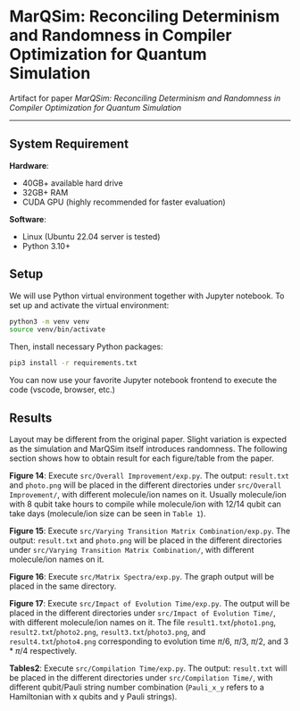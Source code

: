 # MarQSim: Reconciling Determinism and Randomness in Compiler Optimization for Quantum Simulation

Artifact for paper _MarQSim: Reconciling Determinism and Randomness in Compiler Optimization for Quantum Simulation_

---

## System Requirement

**Hardware**:

* 40GB+ available hard drive
* 32GB+ RAM
* CUDA GPU (highly recommended for faster evaluation)

**Software**:

* Linux (Ubuntu 22.04 server is tested)
* Python 3.10+

## Setup

We will use Python virtual environment together with Jupyter notebook. To set up and activate the virtual environment:

```bash
python3 -m venv venv
source venv/bin/activate
```

Then, install necessary Python packages:

```bash
pip3 install -r requirements.txt
```

You can now use your favorite Jupyter notebook frontend to execute the code (vscode, browser, etc.)

## Results

Layout may be different from the original paper. Slight variation is expected as the simulation and MarQSim itself introduces randomness. The following section shows how to obtain result for each figure/table from the paper.

**Figure 14**: Execute `src/Overall Improvement/exp.py`. The output: `result.txt` and `photo.png` will be placed in the different directories under `src/Overall Improvement/`, with different molecule/ion names on it. Usually molecule/ion with 8 qubit take hours to compile while molecule/ion with 12/14 qubit can take days (molecule/ion size can be seen in `Table 1`).

**Figure 15**: Execute `src/Varying Transition Matrix Combination/exp.py`. The output: `result.txt` and `photo.png` will be placed in the different directories under `src/Varying Transition Matrix Combination/`, with different molecule/ion names on it.

**Figure 16**: Execute `src/Matrix Spectra/exp.py`. The graph output will be placed in the same directory.

**Figure 17**: Execute `src/Impact of Evolution Time/exp.py`. The output will be placed in the different directories under `src/Impact of Evolution Time/`, with different molecule/ion names on it. The file `result1.txt`/`photo1.png`, `result2.txt`/`photo2.png`, `result3.txt`/`photo3.png`, and `result4.txt`/`photo4.png` corresponding to evolution time $\pi/6$, $\pi/3$, $\pi/2$, and $3*\pi/4$ respectively.


**Tables2**: Execute `src/Compilation Time/exp.py`. The output: `result.txt` will be placed in the different directories under `src/Compilation Time/`, with different qubit/Pauli string number combination (`Pauli_x_y` refers to a Hamiltonian with x qubits and y Pauli strings).

